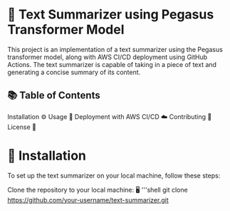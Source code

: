 #  📝 Text Summarizer using Pegasus Transformer Model

This project is an implementation of a text summarizer using the Pegasus transformer model, along with AWS CI/CD deployment using GitHub Actions. The text summarizer is capable of taking in a piece of text and generating a concise summary of its content.

## 📚 Table of Contents

Installation ⚙️
Usage 🚀
Deployment with AWS CI/CD ☁️
Contributing 🤝
License 📄

# 🔧 Installation
To set up the text summarizer on your local machine, follow these steps:

Clone the repository to your local machine: 🖥️
'''shell 
  git clone https://github.com/your-username/text-summarizer.git
